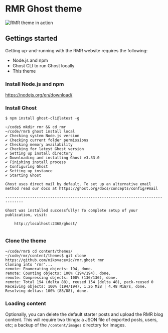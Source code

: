 # RMR Ghost theme
![RMR theme in action](https://github.com/nikovacevic/rmr.ghost/blob/master/assets/images/screenshot.png)

## Gettings started
Getting up-and-running with the RMR website requires the following:
- Node.js and npm
- Ghost CLI to run Ghost locally
- This theme

### Install Node.js and npm
https://nodejs.org/en/download/

### Install Ghost
```
$ npm install ghost-cli@latest -g
```
```
~/code$ mkdir rmr && cd rmr
~/code/rmr$ ghost install local
✔ Checking system Node.js version
✔ Checking current folder permissions
✔ Checking memory availability
✔ Checking for latest Ghost version
✔ Setting up install directory
✔ Downloading and installing Ghost v3.33.0
✔ Finishing install process
✔ Configuring Ghost
✔ Setting up instance
✔ Starting Ghost

Ghost uses direct mail by default. To set up an alternative email method read our docs at https://ghost.org/docs/concepts/config/#mail

------------------------------------------------------------------------------

Ghost was installed successfully! To complete setup of your publication, visit: 

    http://localhost:2368/ghost/
    
```

### Clone the theme
```
~/code/rmr$ cd content/themes/
~/code/rmr/content/themes$ git clone https://github.com/nikovacevic/rmr.ghost rmr
Cloning into 'rmr'...
remote: Enumerating objects: 194, done.
remote: Counting objects: 100% (194/194), done.
remote: Compressing objects: 100% (136/136), done.
remote: Total 194 (delta 88), reused 154 (delta 48), pack-reused 0
Receiving objects: 100% (194/194), 1.26 MiB | 4.48 MiB/s, done.
Resolving deltas: 100% (88/88), done.
```

### Loading content
Optionally, you can delete the default starter posts and upload the RMR blog content. This will require two things: a JSON file of exported posts, users, etc; a backup of the `/content/images` directory for images.
